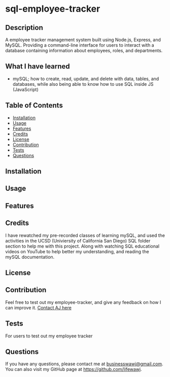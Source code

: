 # sql-employee-tracker

## Description

A employee tracker management system built using Node.js, Express, and MySQL. Providing a command-line interface for users to interact with a database containing information about employees, roles, and departments.

## What I have learned

- mySQL; how to create, read, update, and delete with data, tables, and databases, while also being able to know how to use SQL inside JS (JavaScript)

## Table of Contents

- [Installation](#installation)
- [Usage](#usage)
- [Features](#features)
- [Credits](#credits)
- [License](#license)
- [Contribution](#contribution)
- [Tests](#tests)
- [Questions](#questions)

## Installation



## Usage



## Features



## Credits
I have rewatched my pre-recorded classes of learning mySQL, and used the activities in the UCSD (Univiersity of California San Diego) SQL folder section to help me with this project. Along with watching SQL educational videos on YouTube to help better my understanding, and reading the mySQL documentation.

## License



## Contribution

Feel free to test out my employee-tracker, and give any feedback on how I can improve it. [Contact AJ here](#questions)

## Tests

For users to test out my employee tracker

## Questions

If you have any questions, please contact me at businesswawj@gmail.com. You can also visit my GitHub page at https://github.com/lifewawj.